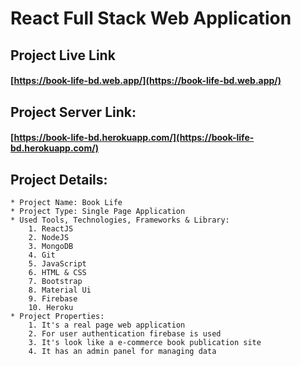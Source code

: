 # React Full Stack Web Application

## Project Live Link

   #### [https://book-life-bd.web.app/](https://book-life-bd.web.app/)

## Project Server Link:

   #### [https://book-life-bd.herokuapp.com/](https://book-life-bd.herokuapp.com/)

## Project Details:
    
    * Project Name: Book Life
    * Project Type: Single Page Application
    * Used Tools, Technologies, Frameworks & Library:
        1. ReactJS
        2. NodeJS
        3. MongoDB
        4. Git
        5. JavaScript
        6. HTML & CSS
        7. Bootstrap
        8. Material Ui
        9. Firebase
        10. Heroku
    * Project Properties:
        1. It's a real page web application
        2. For user authentication firebase is used
        3. It's look like a e-commerce book publication site
        4. It has an admin panel for managing data

